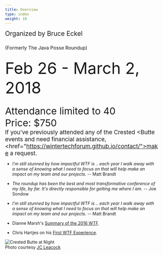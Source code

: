 ```yaml
---
title: Overview
type: index
weight: 10
---
```


<span style="font-size:150%">Organized by Bruce Eckel<br/><br/>
<span style="font-size:75%">(Formerly The Java Posse Roundup)</span><br/><br/>
<span style="font-size:250%">Feb 26 - March 2, 2018</span><br/><br/>
<span style="font-size:150%">Attendance limited to 40<br/>
Price: $750</span><br/>
<span style="font-size:90%">If you've previously attended any of the Crested
<Butte events and need financial assistance,
<href="https://wintertechforum.github.io/contact/">make a
request</a>.</span>

- *I'm still stunned by how impactful WTF is .. each year I walk away with a sense of knowing what I need to focus on that will help make an impact on my team and our projects.* -- Matt Brandt

- *The roundup has been the best and most transformative conference of my life, by far. It's directly responsible for getting me where I am.* -- Joe Sondow

- *I'm still stunned by how impactful WTF is .. each year I walk away with a sense of knowing what I need to focus on that will help make an impact on my team and our projects.* -- Matt Brandt

- Dianne Marsh's [Summary of the 2016 WTF](http://diannemarsh.com/conference-summary-winter-tech-forum-2016/).

- Chris Hartjes on his [First WTF Experience](https://www.littlehart.net/atthekeyboard/2017/03/12/fighting-fear-and-loathing-in-crested-butte/).


![Crested Butte at Night](/images/CrestedButte.jpg)\
Photo courtesy [JC Leacock](http://www.jcleacock.com/)
